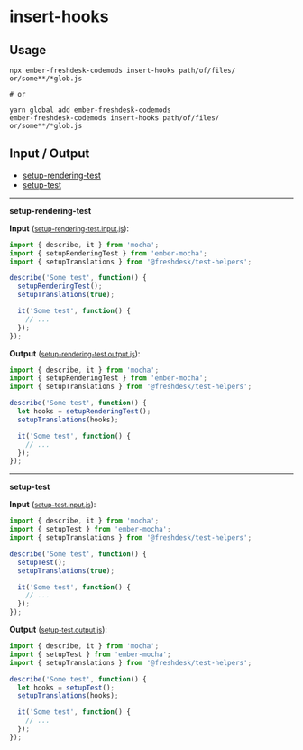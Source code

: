# insert-hooks


## Usage

```
npx ember-freshdesk-codemods insert-hooks path/of/files/ or/some**/*glob.js

# or

yarn global add ember-freshdesk-codemods
ember-freshdesk-codemods insert-hooks path/of/files/ or/some**/*glob.js
```

## Input / Output

<!--FIXTURES_TOC_START-->
* [setup-rendering-test](#setup-rendering-test)
* [setup-test](#setup-test)
<!--FIXTURES_TOC_END-->

<!--FIXTURES_CONTENT_START-->
---
<a id="setup-rendering-test">**setup-rendering-test**</a>

**Input** (<small>[setup-rendering-test.input.js](transforms/insert-hooks/__testfixtures__/setup-rendering-test.input.js)</small>):
```js
import { describe, it } from 'mocha';
import { setupRenderingTest } from 'ember-mocha';
import { setupTranslations } from '@freshdesk/test-helpers';

describe('Some test', function() {
  setupRenderingTest();
  setupTranslations(true);

  it('Some test', function() {
    // ...
  });
});

```

**Output** (<small>[setup-rendering-test.output.js](transforms/insert-hooks/__testfixtures__/setup-rendering-test.output.js)</small>):
```js
import { describe, it } from 'mocha';
import { setupRenderingTest } from 'ember-mocha';
import { setupTranslations } from '@freshdesk/test-helpers';

describe('Some test', function() {
  let hooks = setupRenderingTest();
  setupTranslations(hooks);

  it('Some test', function() {
    // ...
  });
});

```
---
<a id="setup-test">**setup-test**</a>

**Input** (<small>[setup-test.input.js](transforms/insert-hooks/__testfixtures__/setup-test.input.js)</small>):
```js
import { describe, it } from 'mocha';
import { setupTest } from 'ember-mocha';
import { setupTranslations } from '@freshdesk/test-helpers';

describe('Some test', function() {
  setupTest();
  setupTranslations(true);

  it('Some test', function() {
    // ...
  });
});

```

**Output** (<small>[setup-test.output.js](transforms/insert-hooks/__testfixtures__/setup-test.output.js)</small>):
```js
import { describe, it } from 'mocha';
import { setupTest } from 'ember-mocha';
import { setupTranslations } from '@freshdesk/test-helpers';

describe('Some test', function() {
  let hooks = setupTest();
  setupTranslations(hooks);

  it('Some test', function() {
    // ...
  });
});

```
<!--FIXTURES_CONTENT_END-->